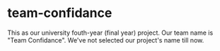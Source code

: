 # team-confidance
This as our university fouth-year (final year) project. Our team name is "Team Confidance". We've not selected our project's name till now.
